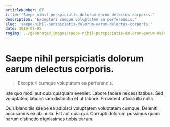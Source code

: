 ```yaml
---
articleNumber: 67
title: "Saepe nihil perspiciatis dolorum earum delectus corporis."
description: "Excepturi cumque voluptatem ea perferendis."
slug: 'saepe-nihil-perspiciatis-dolorum-earum-delectus-corporis.'
date: 2019-07-05
rngImg: ../generated_images/saepe-nihil-perspiciatis-dolorum-earum-delectus-corporis..jpg
---
```


# Saepe nihil perspiciatis dolorum earum delectus corporis.

> Excepturi cumque voluptatem ea perferendis.

Iste quo modi aut quia quisquam eveniet. Labore facere necessitatibus. Sed voluptatem laboriosam distinctio et ut labore. Provident officia illo nulla.
 Quis blanditiis saepe ea adipisci voluptatem voluptatem cumque. Deleniti accusamus ea ab nulla. Est aut quia qui. Corrupti dolorum possimus quam harum distinctio dignissimos nobis earum.

